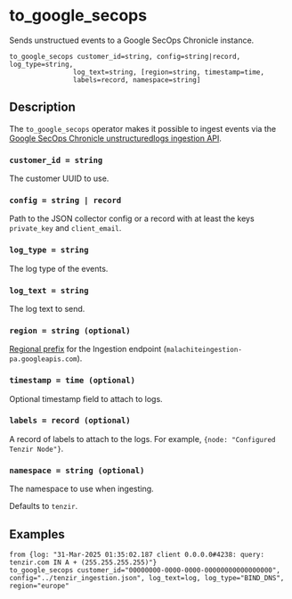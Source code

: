 # to_google_secops

Sends unstructued events to a Google SecOps Chronicle instance.

```tql
to_google_secops customer_id=string, config=string|record, log_type=string,
                log_text=string, [region=string, timestamp=time,
                labels=record, namespace=string]
```

## Description

The `to_google_secops` operator makes it possible to ingest events via the
[Google SecOps Chronicle unstructuredlogs ingestion
API](https://cloud.google.com/chronicle/docs/reference/ingestion-api#unstructuredlogentries).

### `customer_id = string`

The customer UUID to use.

### `config = string | record`

Path to the JSON collector config or a record with at least the keys
`private_key` and `client_email`.

### `log_type = string`

The log type of the events.

### `log_text = string`

The log text to send.

### `region = string (optional)`

[Regional
prefix](https://cloud.google.com/chronicle/docs/reference/ingestion-api#regional_endpoints)
for the Ingestion endpoint (`malachiteingestion-pa.googleapis.com`).

### `timestamp = time (optional)`

Optional timestamp field to attach to logs.

### `labels = record (optional)`

A record of labels to attach to the logs. For example, `{node: "Configured
Tenzir Node"}`.

### `namespace = string (optional)`

The namespace to use when ingesting.

Defaults to `tenzir`.

## Examples

```tql
from {log: "31-Mar-2025 01:35:02.187 client 0.0.0.0#4238: query: tenzir.com IN A + (255.255.255.255)"}
to_google_secops customer_id="00000000-0000-0000-00000000000000000", config="../tenzir_ingestion.json", log_text=log, log_type="BIND_DNS", region="europe"
```
